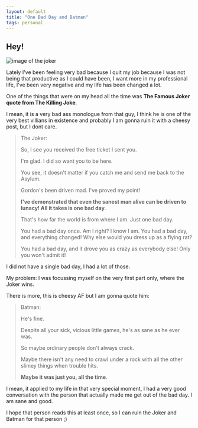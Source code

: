```yaml
---
layout: default
title: "One Bad Day and Batman"
tags: personal
---
```


## Hey!

![image of the joker][image]

Lately I've been feeling very bad because I quit my job because I was not being that productive as I could have been, I want more in my professional life, I've been very negative and my life has been changed a lot.

One of the things that were on my head all the time was **The Famous Joker quote from The Killing Joke**.

I mean, it is a very bad ass monologue from that guy, I think he is one of the very best villians in existence and probably I am gonna ruin it with a cheesy post, but I dont care.

>The Joker:
>
>So, I see you received the free ticket I sent you.
>
>I'm glad. I did so want you to be here.
>
>You see, it doesn't matter if you catch me and send me back to the Asylum.
>
>Gordon's been driven mad. I've proved my point!
>
>**I've demonstrated that even the sanest man alive can be driven to lunacy! All it takes is one bad day**.
>
>That's how far the world is from where I am. Just one bad day.
>
>You had a bad day once. Am I right? I know I am. You had a bad day, and everything changed! Why else would you dress up as a flying rat?
>
>You had a bad day, and it drove you as crazy as everybody else! Only you won't admit it!

I did not have a single bad day, I had a lot of those.

My problem: I was focussing myself on the very first part only, where the Joker wins.

There is more, this is cheesy AF but I am gonna quote him:

>Batman:
>
> He's fine.
>
>Despite all your sick, vicious little games, he's as sane as he ever was.
>
> So maybe ordinary people don't always crack.
>
> Maybe there isn't any need to crawl under a rock with all the other slimey things when trouble hits. 
>
>**Maybe it was just you, all the time**.

I mean, it applied to my life in that very special moment, I had a very good conversation with the person that actually made me get out of the bad day. I am sane and good.

I hope that person reads this at least once, so I can ruin the Joker and Batman for that person ;)

[image]: https://i.imgur.com/1Tv76vn.png